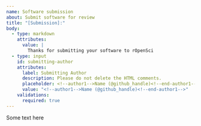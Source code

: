 ```yaml
---
name: Software submission
about: Submit software for review
title: "[Submission]:"
body:
  - type: markdown
    attributes:
      value: |
        Thanks for submitting your software to rOpenSci
  - type: input
    id: submitting-author
    attributes:
      label: Submitting Author
      description: Please do not delete the HTML comments.
      placeholder: <!--author1-->Name (@github_handle)<!--end-author1-->
      value: "<!--author1-->Name (@github_handle)<!--end-author1-->"
    validations:
      required: true
---
```


Some text here


